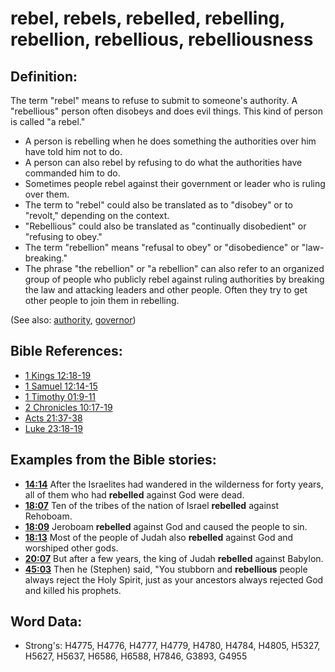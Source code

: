 # rebel, rebels, rebelled, rebelling, rebellion, rebellious, rebelliousness #

## Definition: ##

The term "rebel" means to refuse to submit to someone's authority. A "rebellious" person often disobeys and does evil things. This kind of person is called "a rebel."

* A person is rebelling when he does something the authorities over him have told him not to do.
* A person can also rebel by refusing to do what the authorities have commanded him to do.
* Sometimes people rebel against their government or leader who is ruling over them.
* The term to "rebel" could also be translated as to "disobey" or to "revolt," depending on the context.
* "Rebellious" could also be translated as "continually disobedient" or "refusing to obey."
* The term "rebellion" means "refusal to obey" or "disobedience" or "law-breaking."
* The phrase "the rebellion" or "a rebellion" can also refer to an organized group of people who publicly rebel against ruling authorities by breaking the law and attacking leaders and other people. Often they try to get other people to join them in rebelling.

(See also: [authority](../kt/authority.md), [governor](../other/governor.md))

## Bible References: ##

* [1 Kings 12:18-19](rc://en/tn/help/1ki/12/18)
* [1 Samuel 12:14-15](rc://en/tn/help/1sa/12/14)
* [1 Timothy 01:9-11](rc://en/tn/help/1ti/01/09)
* [2 Chronicles 10:17-19](rc://en/tn/help/2ch/10/17)
* [Acts 21:37-38](rc://en/tn/help/act/21/37)
* [Luke 23:18-19](rc://en/tn/help/luk/23/18)

## Examples from the Bible stories: ##

* __[14:14](rc://en/tn/help/obs/14/14)__ After the Israelites had wandered in the wilderness for forty years, all of them who had __rebelled__ against God were dead. 
* __[18:07](rc://en/tn/help/obs/18/07)__ Ten of the tribes of the nation of Israel __rebelled__ against Rehoboam. 
* __[18:09](rc://en/tn/help/obs/18/09)__ Jeroboam __rebelled__ against God and caused the people to sin. 
* __[18:13](rc://en/tn/help/obs/18/13)__ Most of the people of Judah also __rebelled__ against God and worshiped other gods. 
* __[20:07](rc://en/tn/help/obs/20/07)__ But after a few years, the king of Judah __rebelled__ against Babylon. 
* __[45:03](rc://en/tn/help/obs/45/03)__ Then he (Stephen) said, "You stubborn and __rebellious__ people always reject the Holy Spirit, just as your ancestors always rejected God and killed his prophets.

## Word Data: ##

* Strong's: H4775, H4776, H4777, H4779, H4780, H4784, H4805, H5327, H5627, H5637, H6586, H6588, H7846, G3893, G4955
